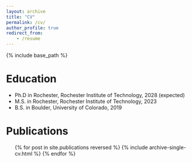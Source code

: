 ```yaml
---
layout: archive
title: "CV"
permalink: /cv/
author_profile: true
redirect_from:
    - /resume
---
```


{% include base_path %}

# Education

-   Ph.D in Rochester, Rochester Institute of Technology, 2028 (expected)
-   M.S. in Rochester, Rochester Institute of Technology, 2023
-   B.S. in Boulder, University of Colorado, 2019

# Publications

  <ul>{% for post in site.publications reversed %}
    {% include archive-single-cv.html %}
  {% endfor %}</ul>
